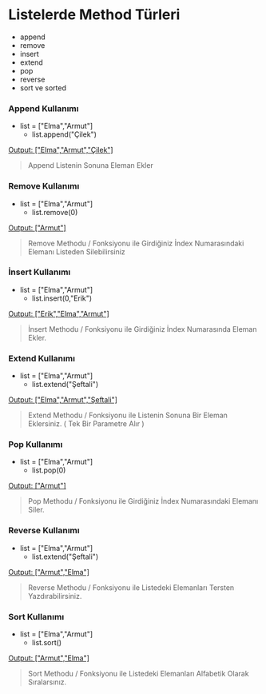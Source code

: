 # Listelerde Method Türleri
* append
* remove
* insert
* extend
* pop
* reverse
* sort ve sorted



### Append Kullanımı ###
+ list = ["Elma","Armut"]   
  +  list.append("Çilek") 

[Output: ["Elma","Armut","Çilek"]]()

> Append Listenin Sonuna Eleman Ekler

### Remove Kullanımı ###
+ list = ["Elma","Armut"]   
  +  list.remove(0) 

[Output: ["Armut"]]()

> Remove Methodu / Fonksiyonu ile Girdiğiniz İndex Numarasındaki Elemanı Listeden Silebilirsiniz


### İnsert Kullanımı ###
+ list = ["Elma","Armut"]   
  +  list.insert(0,"Erik") 

[Output: ["Erik","Elma","Armut"]]()

> İnsert Methodu / Fonksiyonu ile Girdiğiniz İndex Numarasında Eleman Ekler.


### Extend Kullanımı ###
+ list = ["Elma","Armut"]   
  +  list.extend("Şeftali") 

[Output: ["Elma","Armut","Şeftali"]]()

> Extend Methodu / Fonksiyonu ile Listenin Sonuna Bir Eleman Eklersiniz. ( Tek Bir Parametre Alır )

### Pop Kullanımı ###
+ list = ["Elma","Armut"]   
  +  list.pop(0) 

[Output: ["Armut"]]()

> Pop Methodu / Fonksiyonu ile Girdiğiniz İndex Numarasındaki Elemanı Siler.

### Reverse Kullanımı ###
+ list = ["Elma","Armut"]   
  +  list.extend("Şeftali") 

[Output: ["Armut","Elma"]]()

> Reverse Methodu / Fonksiyonu ile Listedeki Elemanları Tersten Yazdırabilirsiniz.

### Sort Kullanımı ###
+ list = ["Elma","Armut"]   
  +  list.sort() 

[Output: ["Armut","Elma"]]()

> Sort Methodu / Fonksiyonu ile Listedeki Elemanları Alfabetik Olarak Sıralarsınız.
